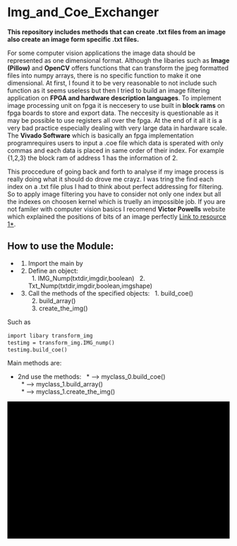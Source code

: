 # Img_and_Coe_Exchanger
**This repository includes methods that can create .txt files from an image also create an image form specific .txt files.**<br />

For some computer vision applications the image data should be represented as one dimensional format. Although the libaries such as __Image (Pillow)__  and __OpenCV__  offers functions that can transform the jpeg formatted files into numpy arrays, there is no specific function to make it one dimensional. At first, I found it to be very reasonable to not include such function as it seems useless but then I tried to build an image filtering application on **FPGA and hardware description languages**. To implement image processing unit on fpga it is neccesery to use built in **block rams** on fpga boards to store and export data. The neccesity is questionable as it may be possible to use registers all over the fpga. At the end of it all it is a very bad practice especially dealing with very large data in hardware scale. The __Vivado Software__ which is basically an fpga implementation programrequires users to input a .coe file which data is sperated with only commas and each data is placed in same order of their index. For example {1,2,3} the block ram of address 1 has the information of 2.<br />


This proccedure of going back and forth to analyse if my image process is really doing what it should do drove me crayz. I was tring the find each index on a .txt file plus I had to think about perfect addressing for filtering. So to apply image filtering you have to consider not only one index but all the indexes on choosen kernel which is truelly an impossible job. If you are not familer with computer vision basics I recomend __Victor Powells__ website which explained the positions of bits of an image perfectly [Link to resource 1*](https://setosa.io/ev/image-kernels/).


## How to use the Module:
- 1) Import the main by 
- 2) Define an object: <br />
&nbsp;   1. IMG_Nump(txtdir,imgdir,boolean)
&nbsp;   2. Txt_Nump(txtdir,imgdir,boolean,imgshape)
- 3) Call the methods of the specified objects:
&nbsp;  1. build_coe()<br />
&nbsp;  2. build_array()<br />
&nbsp;  3. create_the_img()<br />

Such as 
```
import libary transform_img
testimg = transform_img.IMG_nump()
testimg.build_coe()

```
Main methods are:
* 2nd use the methods:
&nbsp;  * --> myclass_0.build_coe()<br />
&nbsp;  * --> myclass_1.build_array()<br />
&nbsp;  * --> myclass_1.create_the_img()<br />



![Gif: description](https://github.com/EnesErcin/Img_and_Coe_Exchanger/blob/main/Module/ezgif.com-gif-maker.gif)
